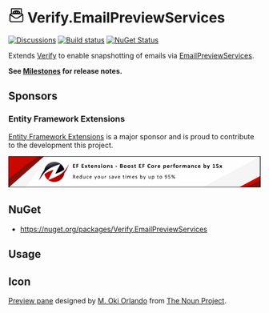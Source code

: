 # <img src="/src/icon.png" height="30px"> Verify.EmailPreviewServices

[![Discussions](https://img.shields.io/badge/Verify-Discussions-yellow?svg=true&label=)](https://github.com/orgs/VerifyTests/discussions)
[![Build status](https://ci.appveyor.com/api/projects/status/nwvywmfs2xb4tpsd?svg=true)](https://ci.appveyor.com/project/SimonCropp/Verify-Ulid)
[![NuGet Status](https://img.shields.io/nuget/v/Verify.EmailPreviewServices.svg)](https://www.nuget.org/packages/Verify.EmailPreviewServices/)

Extends [Verify](https://github.com/VerifyTests/Verify) to enable snapshotting of emails via [EmailPreviewServices](https://emailpreviewservices.com).<!-- singleLineInclude: intro. path: /docs/intro.include.md -->

**See [Milestones](../../milestones?state=closed) for release notes.**


## Sponsors


### Entity Framework Extensions<!-- include: zzz. path: /docs/zzz.include.md -->

[Entity Framework Extensions](https://entityframework-extensions.net/?utm_source=simoncropp&utm_medium=Verify.EmailPreviewServices) is a major sponsor and is proud to contribute to the development this project.

[![Entity Framework Extensions](https://raw.githubusercontent.com/VerifyTests/Verify.EmailPreviewServices/refs/heads/main/docs/zzz.png)](https://entityframework-extensions.net/?utm_source=simoncropp&utm_medium=Verify.EmailPreviewServices)<!-- endInclude -->


## NuGet

 * https://nuget.org/packages/Verify.EmailPreviewServices


## Usage


## Icon

[Preview pane](https://thenounproject.com/icon/preview-pane-5625474/) designed by [M. Oki Orlando](https://thenounproject.com/creator/orvipixel/) from [The Noun Project](https://thenounproject.com).



